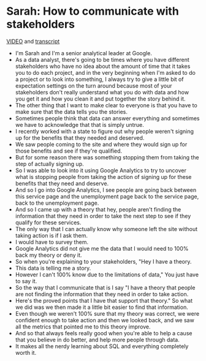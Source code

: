 # Sarah: How to communicate with stakeholders

[VIDEO](./resources/5_VIDEO_Sarah_How-to-commnuicate-with-stakeholders.mp4) and [transcript](./resources/5_VIDEO_Sarah_How-to-commnuicate-with-stakeholders.txt)

- I'm Sarah and I'm a senior analytical leader at Google.
- As a data analyst, there's going to be times where you have different stakeholders who have no idea about the amount of time that it takes you to do each project, and in the very beginning when I'm asked to do a project or to look into something, I always try to give a little bit of expectation settings on the turn around because most of your stakeholders don't really understand what you do with data and how you get it and how you clean it and put together the story behind it.
- The other thing that I want to make clear to everyone is that you have to make sure that the data tells you the stories.
- Sometimes people think that data can answer everything and sometimes we have to acknowledge that that is simply untrue.
- I recently worked with a state to figure out why people weren't signing up for the benefits that they needed and deserved.
- We saw people coming to the site and where they would sign up for those benefits and see if they're qualified.
- But for some reason there was something stopping them from taking the step of actually signing up.
- So I was able to look into it using Google Analytics to try to uncover what is stopping people from taking the action of signing up for these benefits that they need and deserve.
- And so I go into Google Analytics, I see people are going back between this service page and the unemployment page back to the service page, back to the unemployment page.
- And so I came up with a theory that hey, people aren't finding the information that they need in order to take the next step to see if they qualify for these services.
- The only way that I can actually know why someone left the site without taking action is if I ask them.
- I would have to survey them.
- Google Analytics did not give me the data that I would need to 100% back my theory or deny it.
- So when you're explaining to your stakeholders, "Hey I have a theory.
- This data is telling me a story.
- However I can't 100% know due to the limitations of data," You just have to say it.
- So the way that I communicate that is I say "I have a theory that people are not finding the information that they need in order to take action.
- Here's the proved points that I have that support that theory." So what we did was we then made it a little bit easier to find that information.
- Even though we weren't 100% sure that my theory was correct, we were confident enough to take action and then we looked back, and we saw all the metrics that pointed me to this theory improve.
- And so that always feels really good when you're able to help a cause that you believe in do better, and help more people through data.
- It makes all the nerdy learning about SQL and everything completely worth it.
